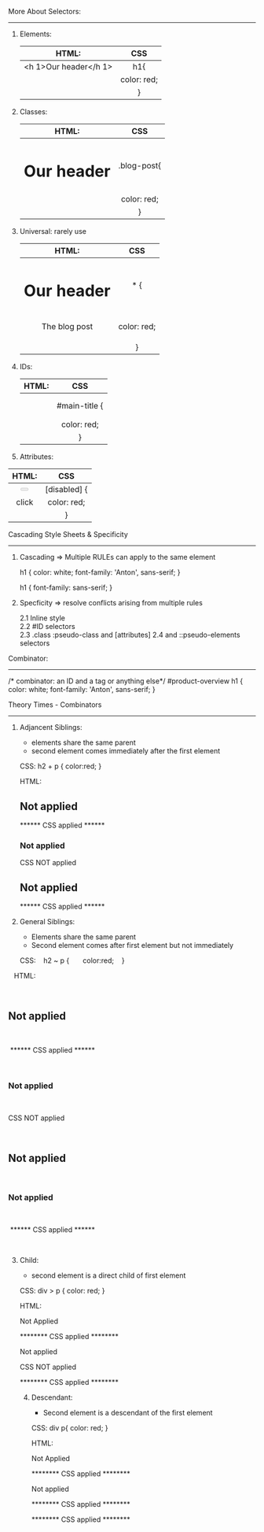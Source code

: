 More About Selectors:
*********************

1. Elements:

   |HTML:                 | CSS                |
   |:--------------------:|:------------------:| 
   |<h 1>Our header</h 1> | h1{                |
   |                      |     color: red;    |
   |                      | }                  |

2. Classes:

   |HTML:                                 | CSS              |
   |:------------------------------------:|:----------------:| 
   |<h1 class="blog-post">Our header</h1> | .blog-post{      |
   |                                      |     color: red;  |
   |                                      | }                |

3. Universal: rarely use

   |HTML:                 | CSS              |
   |:--------------------:|:----------------:| 
   |<h1>Our header</h1>   | * {              |
   | <p>The blog post</p> |     color: red;  |
   |                      | }                |
   
4. IDs:

   |HTML:                 | CSS              |
   |:--------------------:|:----------------:| 
   |<h1 id="main-title">  | #main-title {    |
   |                      |     color: red;  |
   |                      | }                |
   
5.  Attributes:

   |HTML:                 | CSS              |
   |:--------------------:|:----------------:| 
   |<button disabled>     | [disabled] {     |
   |    click             |     color: red;  |
   |</button>             | }                |


Cascading Style Sheets & Specificity
************************************

1. Cascading => Multiple RULEs can apply to the same element
    
    h1 {
        color: white;
        font-family: 'Anton', sans-serif;
    }

    h1 {
        font-family: sans-serif;
    }

2. Specficity => resolve conflicts arising from multiple rules
                                              
    2.1 Inline style                          
    2.2 #ID selectors                         
    2.3 .class :pseudo-class and [attributes] 
    2.4 <tag> and ::pseudo-elements selectors 


Combinator: 
***********
/* combinator: an ID and a tag or anything else*/
   #product-overview h1 {
      color: white;
      font-family: 'Anton', sans-serif;
   }


Theory Times - Combinators
**************************

1. Adjancent Siblings:
   - elements share the same parent
   - second element comes immediately after the first element

   CSS:
   h2 + p {
      color:red;
   }

   HTML:
   <div>
      <h2>Not applied</h2>
      <p> ****** CSS applied ****** </p> <!--changes applied here-->
      <h3>Not applied</h3>
      <p>CSS NOT applied</p> <!--changes NOT applied here, they're NOT immediately -->
      <h2>Not applied</h2>
      <p> ****** CSS applied ****** </p> <!--changes applied here-->
   </div>

2. General Siblings:

   - Elements share the same parent
   - Second element comes after first element but not immediately

   CSS:
   h2 ~ p {
      color:red;
   }

   HTML:
   <div>
      <h2>Not applied</h2>
      <p> ****** CSS applied ****** </p> <!--changes applied here-->
      <h3>Not applied</h3>
      <p>CSS NOT applied</p> <!--changes NOT applied here-->
      <h2>Not applied</h2>
      <h3>Not applied</h3>
      <p> ****** CSS applied ****** </p> <!--changes applied here-->
   </div>

3. Child:
   - second element is a direct child of first element

   CSS:
   div > p {
      color: red;
   }

   HTML:
   <div>
      <div>Not Applied</div>
      <p> ******** CSS applied ******** </p>
      <div>Not applied</div>
      <article>
         <p> CSS NOT applied</p>
      </article>
      <p> ******** CSS applied ******** </p>
   </div>

   4. Descendant:
      - Second element is a descendant of the first element

      CSS:
      div p{
         color: red;
      }

      HTML:
      <div>
         <div>Not Applied</div>
         <p> ******** CSS applied ******** </p>
         <div>Not applied</div>
         <article>
            <p> ******** CSS applied ******** </p>
         </article>
         <p> ******** CSS applied ******** </p>
      </div>